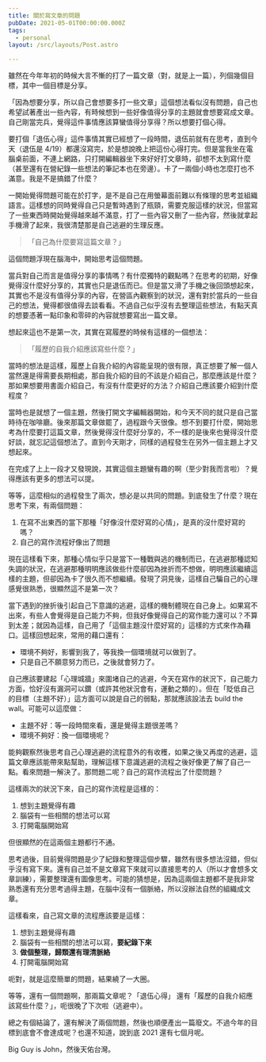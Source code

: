 ```yaml
---
title: 關於寫文章的問題
pubDate: 2021-05-01T00:00:00.000Z
tags:
  - personal
layout: /src/layouts/Post.astro

---
```

雖然在今年年初的時候大言不慚的打了一篇文章（對，就是上一篇），列個幾個目標，其中一個目標是分享。

「因為想要分享，所以自己會想要多打一些文章」這個想法看似沒有問題，自己也希望試著產出一些內容，有時候想到一些好像值得分享的主題就會想要寫成文章。自己剛當完兵，覺得這件事情應該算蠻值得分享得？所以想要打個心得。

要打個「退伍心得」這件事情其實已經想了一段時間，退伍前就有在思考，直到今天（退伍是 4/19）都還沒寫完，於是想說晚上把這份心得打完。但是當我坐在電腦桌前面，不連上網路，只打開編輯器坐下來好好打文章時，卻想不太到寫什麼（甚至還有在營紀錄一些想法的筆記本也在旁邊）。卡了一兩個小時也怎麼打也不滿意。我是不是搞錯了什麼？

一開始覺得問題可能在於打字，是不是自己在用螢幕面前難以有條理的思考並組織語言。這樣想的同時覺得自己只是暫時遇到了瓶頸，需要克服這樣的狀況，但當寫了一些東西時開始覺得越來越不滿意，打了一些內容又刪了一些內容，然後就拿起手機滑了起來，我很清楚那是自己逃避的生理反應。

> 「自己為什麼要寫這篇文章？」

這個問題浮現在腦海中，開始思考這個問題。

當兵對自己而言是值得分享的事情嗎？有什麼獨特的觀點嗎？在思考的初期，好像覺得沒什麼好分享的，其實也只是退伍而已。但是當又滑了手機之後回頭想起來，其實也不是沒有值得分享的內容，在營區內觀察到的狀況，還有對於當兵的一些自己的想法，覺得都很值得去談看看。不過自己似乎沒有去整理這些想法，有點天真的想要憑著一點印象和零碎的內容就想要寫出一篇文章。

想起來這也不是第一次，其實在寫履歷的時候有這樣的一個想法：

> 「履歷的自我介紹應該寫些什麼？」

當時的想法是這樣，履歷上自我介紹的內容能呈現的很有限，真正想要了解一個人當然還是得需要長期相處，那自我介紹的目的不該是介紹自己，那麼應該是什麼？那如果想要用書面介紹自己，有沒有什麼更好的方法？介紹自己應該要介紹到什麼程度？

當時也是就想了一個主題，然後打開文字編輯器開始，和今天不同的就只是自己當時待在咖啡廳。後來那篇文章做罷了，過程跟今天很像。想不到要打什麼，開始思考為什麼要打這篇文章，然後覺得沒什麼好分享的，不一樣的是後來也覺得沒什麼好談，就忘記這個想法了。直到今天剛才，同樣的過程發生在另外一個主題上才又想起來。

在完成了上上一段才又發現說，其實這個主題蠻有趣的啊（至少對我而言啦）？覺得應該有更多的想法可以提。

等等，這麼相似的過程發生了兩次，想必是以共同的問題。到底發生了什麼？現在思考下來，有兩個問題：

1.  在寫不出東西的當下那種「好像沒什麼好寫的心情」，是真的沒什麼好寫的嗎？
2.  自己的寫作流程好像出了問題

現在這樣看下來，那種心情似乎只是當下一種戰與逃的機制而已，在逃避那種認知失調的狀況，在逃避那種明明應該做些什麼卻因為挫折而不想做，明明應該繼續這樣的主題，但卻因為卡了很久而不想繼續。發現了洞見後，這樣自己騙自己的心理感覺很熟悉，很顯然這不是第一次？

當下遇到的挫折後引起自己下意識的逃避，這樣的機制體現在自己身上。如果寫不出來，有些人會覺得是自己能力不夠，但我好像覺得自己的寫作能力還可以？不算到太差；就因為這樣，自己用了「這個主題沒什麼好寫的」這樣的方式來作為藉口。這樣回想起來，常用的藉口還有：

*   環境不夠好，影響到我了，等我換一個環境就可以做到了。
*   只是自己不願意努力而已，之後就會努力了。

自己應該要建起「心理城牆」來圍堵自己的逃避，今天在寫作的狀況下，自己能力方面，恰好沒有漏洞可以鑽（或許其他狀況會有，運動之類的）。但在「貶低自己的目標（主題不好）」這方面可以說是自己的弱點，那就應該設法去 build the wall。可能可以這麼做：

*   主題不好：等一段時間來看，還是覺得主題很差嗎？
*   環境不夠好：換一個環境呢？

能夠觀察然後思考自己心理逃避的流程意外的有收穫，如果之後又再度的逃避，這篇文章應該能帶來點幫助，理解這樣下意識逃避的流程之後好像更了解了自己一點。看來問題一解決了。那問題二呢？自己的寫作流程出了什麼問題？

這樣兩次的狀況下來，自己的寫作流程是這樣的：

1.  想到主題覺得有趣
2.  腦袋有一些相關的想法可以寫
3.  打開電腦開始寫

但很顯然的在這兩個主題都行不通。

思考過後，目前覺得問題是少了紀錄和整理這個步驟，雖然有很多想法沒錯，但似乎沒有寫下來。還有自己並不是文章寫下來就可以直接思考的人（所以才會想多文章訓練），需要整理還有圖像思考。可能的猜想是，因為這兩個主題都不是我非常熟悉還有充分思考過得主題，在腦中沒有一個脈絡，所以沒辦法自然的組織成文章。

這樣看來，自己寫文章的流程應該要是這樣：

1.  想到主題覺得有趣
2.  腦袋有一些相關的想法可以寫，**要紀錄下來**
3.  **做個整理，歸類還有理清脈絡**
4.  打開電腦開始寫

呃對，就是這麼簡單的問題，結果繞了一大圈。

等等，還有一個問題啊，那兩篇文章呢？「退伍心得」 還有「履歷的自我介紹應該寫些什麼？」，呃很晚了下次啦（逃避中）。

總之有個結論了，還有解決了兩個問題，然後也順便產出一篇廢文。不過今年的目標到底會不會達成呢？也還不知道，說到底 2021 還有七個月呢。

Big Guy is John，然後天佑台灣。